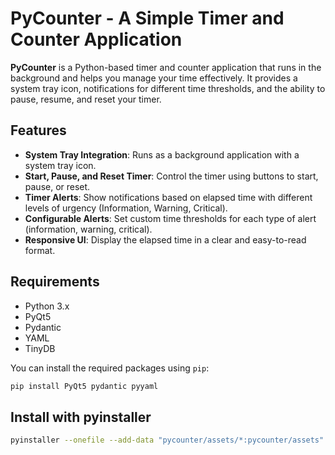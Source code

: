 # PyCounter - A Simple Timer and Counter Application

**PyCounter** is a Python-based timer and counter application that runs in the background and helps you manage your time effectively. It provides a system tray icon, notifications for different time thresholds, and the ability to pause, resume, and reset your timer.

## Features

- **System Tray Integration**: Runs as a background application with a system tray icon.
- **Start, Pause, and Reset Timer**: Control the timer using buttons to start, pause, or reset.
- **Timer Alerts**: Show notifications based on elapsed time with different levels of urgency (Information, Warning, Critical).
- **Configurable Alerts**: Set custom time thresholds for each type of alert (information, warning, critical).
- **Responsive UI**: Display the elapsed time in a clear and easy-to-read format.

## Requirements

- Python 3.x
- PyQt5
- Pydantic
- YAML
- TinyDB

You can install the required packages using `pip`:

```bash
pip install PyQt5 pydantic pyyaml
```

## Install with pyinstaller

```bash
pyinstaller --onefile --add-data "pycounter/assets/*:pycounter/assets" --add-data "pycounter/config.yaml:." pycounter/main.py
```


